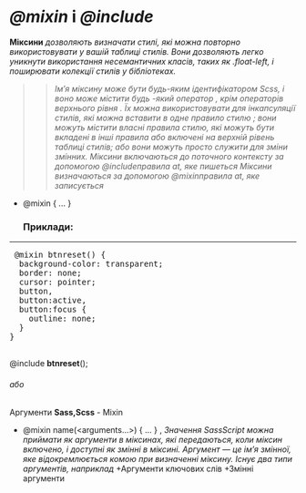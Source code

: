 
# ***@mixin*** і ***@include***
**Міксини** *дозволяють визначати стилі, які можна повторно використовувати у вашій таблиці стилів. Вони дозволяють легко уникнути використання несемантичних класів, таких як .float-left, і поширювати колекції стилів у бібліотеках.*
>>*Ім’я міксину може бути будь-яким ідентифікатором Scss, і воно може містити будь -який оператор , крім операторів верхнього рівня . Їх можна використовувати для інкапсуляції стилів, які можна вставити в одне правило стилю ; вони можуть містити власні правила стилю, які можуть бути вкладені в інші правила або включені на верхній рівень таблиці стилів; або вони можуть просто служити для зміни змінних.
>Міксини включаються до поточного контексту за допомогою @includeправила at, яке пишеться*
*Міксини визначаються за допомогою @mixinправила at, яке записується*
+ @mixin <name> { ... }
  ### Приклади:
---
<pre>
 @mixin btnreset() {
  background-color: transparent;
  border: none;
  cursor: pointer;
  button,
  button:active,
  button:focus {
    outline: none;
  }
} 
  </pre> 
  <span>@include **btnreset**();</span>
  
   ###### *або*
  Аргументи **Sass,Scss** - Mixin
+ @mixin name(<arguments...>) { ... } ,
 *Значення SassScript можна приймати як аргументи в міксинах, які передаються, коли міксин включено, і доступні як змінні в міксині. Аргумент — це ім’я змінної, яке відокремлюється комою при визначенні міксину. Існує два типи аргументів, наприклад*
 +Аргументи ключових слів
 +Змінні аргументи
  
  

 
